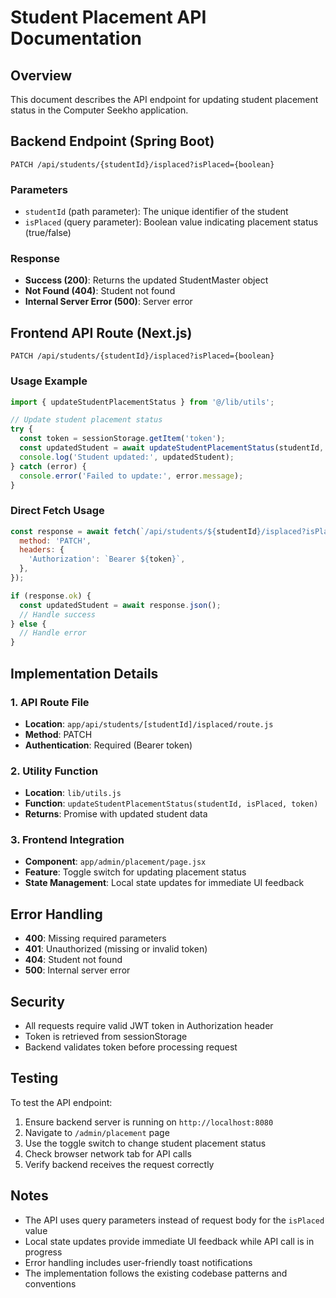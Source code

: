 # Student Placement API Documentation

## Overview
This document describes the API endpoint for updating student placement status in the Computer Seekho application.

## Backend Endpoint (Spring Boot)
```
PATCH /api/students/{studentId}/isplaced?isPlaced={boolean}
```

### Parameters
- `studentId` (path parameter): The unique identifier of the student
- `isPlaced` (query parameter): Boolean value indicating placement status (true/false)

### Response
- **Success (200)**: Returns the updated StudentMaster object
- **Not Found (404)**: Student not found
- **Internal Server Error (500)**: Server error

## Frontend API Route (Next.js)
```
PATCH /api/students/{studentId}/isplaced?isPlaced={boolean}
```

### Usage Example
```javascript
import { updateStudentPlacementStatus } from '@/lib/utils';

// Update student placement status
try {
  const token = sessionStorage.getItem('token');
  const updatedStudent = await updateStudentPlacementStatus(studentId, true, token);
  console.log('Student updated:', updatedStudent);
} catch (error) {
  console.error('Failed to update:', error.message);
}
```

### Direct Fetch Usage
```javascript
const response = await fetch(`/api/students/${studentId}/isplaced?isPlaced=${isPlaced}`, {
  method: 'PATCH',
  headers: {
    'Authorization': `Bearer ${token}`,
  },
});

if (response.ok) {
  const updatedStudent = await response.json();
  // Handle success
} else {
  // Handle error
}
```

## Implementation Details

### 1. API Route File
- **Location**: `app/api/students/[studentId]/isplaced/route.js`
- **Method**: PATCH
- **Authentication**: Required (Bearer token)

### 2. Utility Function
- **Location**: `lib/utils.js`
- **Function**: `updateStudentPlacementStatus(studentId, isPlaced, token)`
- **Returns**: Promise with updated student data

### 3. Frontend Integration
- **Component**: `app/admin/placement/page.jsx`
- **Feature**: Toggle switch for updating placement status
- **State Management**: Local state updates for immediate UI feedback

## Error Handling
- **400**: Missing required parameters
- **401**: Unauthorized (missing or invalid token)
- **404**: Student not found
- **500**: Internal server error

## Security
- All requests require valid JWT token in Authorization header
- Token is retrieved from sessionStorage
- Backend validates token before processing request

## Testing
To test the API endpoint:

1. Ensure backend server is running on `http://localhost:8080`
2. Navigate to `/admin/placement` page
3. Use the toggle switch to change student placement status
4. Check browser network tab for API calls
5. Verify backend receives the request correctly

## Notes
- The API uses query parameters instead of request body for the `isPlaced` value
- Local state updates provide immediate UI feedback while API call is in progress
- Error handling includes user-friendly toast notifications
- The implementation follows the existing codebase patterns and conventions
